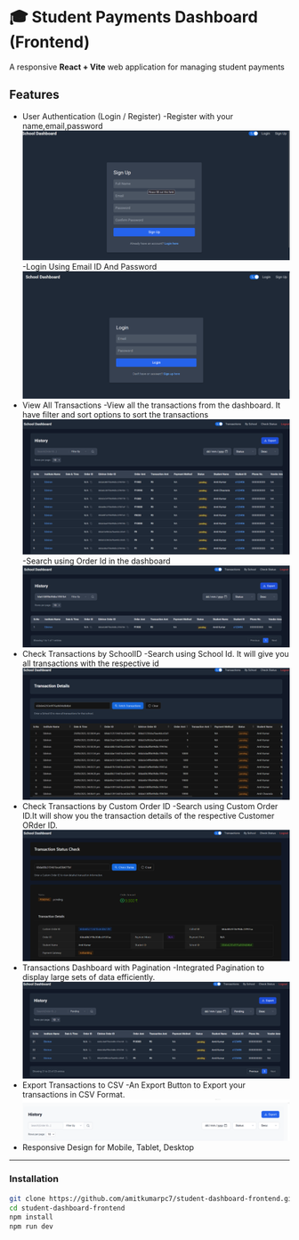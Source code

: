 # 🎓 Student Payments Dashboard (Frontend)
A responsive **React + Vite** web application for managing student payments 


## Features
* User Authentication (Login / Register)
  -Register with your name,email,password
  ![image alt](https://github.com/amitkumarpc7/student-dashboard-frontend/blob/c4258be52b099fae6640a4fcb91b9d5ed79ca8a2/src/screenshots/SignUp%20page.png)
  -Login Using Email ID And Password
  ![image alt](https://github.com/amitkumarpc7/student-dashboard-frontend/blob/c4258be52b099fae6640a4fcb91b9d5ed79ca8a2/src/screenshots/LoginPage.png)
* View All Transactions
  -View all the transactions from the dashboard. It have filter and sort options to sort the transactions
  ![image alt](https://github.com/amitkumarpc7/student-dashboard-frontend/blob/f5b402a9dca6a3def59abbb6b3275a1c28ea4380/src/screenshots/DashboardPage.png)
  -Search using Order Id in the dashboard
  ![image alt](https://github.com/amitkumarpc7/student-dashboard-frontend/blob/c4258be52b099fae6640a4fcb91b9d5ed79ca8a2/src/screenshots/SearchBYOrderID.png)
* Check Transactions by SchoolID
  -Search using School Id. It will give you all transactions with the respective id
  ![image alt](https://github.com/amitkumarpc7/student-dashboard-frontend/blob/c4258be52b099fae6640a4fcb91b9d5ed79ca8a2/src/screenshots/TransactionDetailsBySchoolId.png)
* Check Transactions by Custom Order ID
  -Search using Custom Order ID.It will show you the transaction details of the respective Customer ORder ID.
  ![image alt](https://github.com/amitkumarpc7/student-dashboard-frontend/blob/c4258be52b099fae6640a4fcb91b9d5ed79ca8a2/src/screenshots/StatusCheck.png)
* Transactions Dashboard with Pagination
  -Integrated Pagination to display large sets of data efficiently.
  ![image alt](https://github.com/amitkumarpc7/student-dashboard-frontend/blob/c4258be52b099fae6640a4fcb91b9d5ed79ca8a2/src/screenshots/PaginatedDashboard.png)
* Export Transactions to CSV
  -An Export Button to Export your transactions in CSV Format.
  ![image alt](https://github.com/amitkumarpc7/student-dashboard-frontend/blob/c4258be52b099fae6640a4fcb91b9d5ed79ca8a2/src/screenshots/ExportCSV.png)
* Responsive Design for Mobile, Tablet, Desktop

---

### Installation

```bash
git clone https://github.com/amitkumarpc7/student-dashboard-frontend.git
cd student-dashboard-frontend
npm install
npm run dev
```



